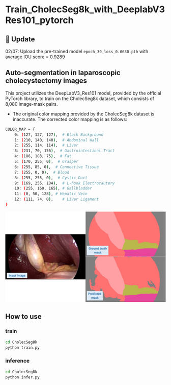# Train_CholecSeg8k_with_DeeplabV3Res101_pytorch
## 🚀 Update
02/07: Upload the pre-trained model ```epoch_39_loss_0.0630.pth``` with average IOU score = 0.9289
## Auto-segmentation in laparoscopic cholecystectomy images
This project utilizes the DeepLabV3_Res101 model, provided by the official PyTorch library, to train on the CholecSeg8k dataset, which consists of 8,080 image-mask pairs.
* The original color mapping provided by the CholecSeg8k dataset is inaccurate. The corrected color mapping is as follows:
``` bash
COLOR_MAP = {
    0: (127, 127, 127),  # Black Background
    1: (210, 140, 140),  # Abdominal Wall
    2: (255, 114, 114),  # Liver
    3: (231, 70, 156),  # Gastrointestinal Tract
    4: (186, 183, 75),  # Fat
    5: (170, 255, 0),  # Grasper
    6: (255, 85, 0),  # Connective Tissue
    7: (255, 0, 0),  # Blood
    8: (255, 255, 0),  # Cystic Duct
    9: (169, 255, 184),  # L-hook Electrocautery
    10: (255, 160, 165), # Gallbladder
    11: (0, 50, 128), # Hepatic Vein
    12: (111, 74, 0),    # Liver Ligament
}
```
![Model will choose the picture with conversation fit your input](./demo.jpg)
## How to use
### train
```bash
cd CholecSeg8k
python train.py
```
### inference
```bash
cd CholecSeg8k
python infer.py
```

